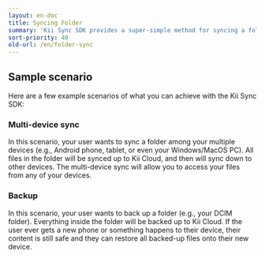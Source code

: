 ```yaml
---
layout: en-doc
title: Syncing Folder
summary: 'Kii Sync SDK provides a super-simple method for syncing a folder. By leveraging our sync SDK, you will be able to sync a folder among multiple devices, making all files and subfolders accessible from all devices - even if they are offline.'
sort-priority: 40
old-url: /en/folder-sync
---
```

## Sample scenario

Here are a few example scenarios of what you can achieve with the Kii Sync SDK:

### Multi-device sync

In this scenario, your user wants to sync a folder among your multiple devices (e.g., Android phone, tablet, or even your Windows/MacOS PC).  All files in the folder will be synced up to Kii Cloud, and then will sync down to other devices.  The multi-device sync will allow you to access your files from any of your devices.

### Backup

In this scenario, your user wants to back up a folder (e.g., your DCIM folder).  Everything inside the folder will be backed up to Kii Cloud.  If the user ever gets a new phone or something happens to their device, their content is still safe and they can restore all backed-up files onto their new device.

